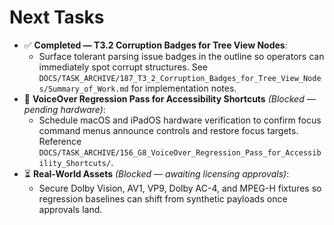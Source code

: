 # Next Tasks

- ✅ **Completed — T3.2 Corruption Badges for Tree View Nodes**:
  - Surface tolerant parsing issue badges in the outline so operators can immediately spot corrupt structures. See `DOCS/TASK_ARCHIVE/187_T3_2_Corruption_Badges_for_Tree_View_Nodes/Summary_of_Work.md` for implementation notes.
- 🚧 **VoiceOver Regression Pass for Accessibility Shortcuts** _(Blocked — pending hardware)_:
  - Schedule macOS and iPadOS hardware verification to confirm focus command menus announce controls and restore focus targets. Reference `DOCS/TASK_ARCHIVE/156_G8_VoiceOver_Regression_Pass_for_Accessibility_Shortcuts/`.
- ⏳ **Real-World Assets** _(Blocked — awaiting licensing approvals)_:
  - Secure Dolby Vision, AV1, VP9, Dolby AC-4, and MPEG-H fixtures so regression baselines can shift from synthetic payloads once approvals land.
